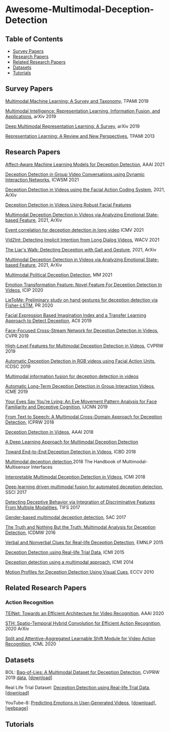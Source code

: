 # Awesome-Multimodal-Deception-Detection


## Table of Contents

* [Survey Papers](#survey-papers)
* [Research Papers](#research-papers)
* [Related Research Papers](#related-research-papers)  
* [Datasets](#datasets)  
* [Tutorials](#tutorials)

## Survey Papers

[Multimodal Machine Learning: A Survey and Taxonomy](https://arxiv.org/abs/1705.09406), TPAMI 2019

[Multimodal Intelligence: Representation Learning, Information Fusion, and Applications](https://arxiv.org/abs/1911.03977), arXiv 2019

[Deep Multimodal Representation Learning: A Survey](https://ieeexplore.ieee.org/abstract/document/8715409), arXiv 2019

[Representation Learning: A Review and New Perspectives](https://arxiv.org/abs/1206.5538), TPAMI 2013


## Research Papers
[Affect-Aware Machine Learning Models for Deception Detection](https://www.aaai.org/AAAI21Papers/UC-47.MathurL.pdf), AAAI 2021

[Deception Detection in Group Video Conversations using Dynamic Interaction Networks](https://cc.gatech.edu/~srijan/pubs/deceptionrank_kumar_icwsm21.pdf), ICWSM 2021

[Deception Detection in Videos using the Facial Action Coding System](https://arxiv.org/abs/2105.13659), 2021, ArXiv

[Deception Detection in Videos Using Robust Facial Features](https://link.springer.com/chapter/10.1007/978-3-030-63092-8_45)

[Multimodal Deception Detection in Videos via Analyzing Emotional State-based Feature](https://arxiv.org/abs/2104.08373), 2021, ArXiv

[Event correlation for deception detection in long video](https://www.spiedigitallibrary.org/conference-proceedings-of-spie/11605/116050E/Event-correlation-for-deception-detection-in-long-video/10.1117/12.2586819.short) ICMV 2021

[Vid2Int: Detecting Implicit Intention from Long Dialog Videos](https://openaccess.thecvf.com/content/WACV2021/papers/Xu_Vid2Int_Detecting_Implicit_Intention_From_Long_Dialog_Videos_WACV_2021_paper.pdf), WACV 2021

[The Liar's Walk: Detecting Deception with Gait and Gesture](https://arxiv.org/pdf/1912.06874.pdf), 2021, ArXiv

[Multimodal Deception Detection in Videos via Analyzing Emotional State-based Feature](https://arxiv.org/pdf/2104.08373.pdf), 2021, ArXiv

[Multimodal Political Deception Detection](https://ieeexplore.ieee.org/abstract/document/9310253/), MM 2021


[Emotion Transformation Feature: Novel Feature For Deception Detection In Videos](https://ieeexplore.ieee.org/abstract/document/9190846/), ICIP 2020

[LieToMe: Preliminary study on hand gestures for deception detection via Fisher-LSTM](https://www.sciencedirect.com/science/article/abs/pii/S0167865520303123), PR 2020


[Facial Expression Based Imagination Index and a Transfer Learning Approach to Detect Deception](http://www.chasseauxp.hoques.com/Publications/2019/2019-Mental-face-Hasan-etal-ACII.pdf), ACII 2019

[Face-Focused Cross-Stream Network for Deception Detection in Videos](https://openaccess.thecvf.com/content_CVPR_2019/html/Ding_Face-Focused_Cross-Stream_Network_for_Deception_Detection_in_Videos_CVPR_2019_paper.html), CVPR 2019

[High-Level Features for Multimodal Deception Detection in Videos](https://openaccess.thecvf.com/content_CVPRW_2019/papers/CFS/Rill-Garcia_High-Level_Features_for_Multimodal_Deception_Detection_in_Videos_CVPRW_2019_paper.pdf), CVPRW 2019

[Automatic Deception Detection in RGB videos using Facial Action Units](https://dl.acm.org/doi/abs/10.1145/3349801.3349806?casa_token=TMB1PMcnM6QAAAAA:hDBcTW7LdVp0dcFddaugSppeatnshIP8GzDEqrpjTD-ijfio3z_1MoJOaA2GlY80ZeAjbOz_dLHRAg), ICDSC 2019

[Multimodal information fusion for deception detection in videos](https://inaoe.repositorioinstitucional.mx/jspui/bitstream/1009/1966/1/RillGR.pdf)

[Automatic Long-Term Deception Detection in Group Interaction Videos](https://arxiv.org/pdf/1905.08617.pdf), ICME 2019

[Your Eyes Say You’re Lying: An Eye Movement Pattern Analysis for Face Familiarity and Deceptive Cognition](https://arxiv.org/pdf/1811.03401.pdf), IJCNN 2019



[From Text to Speech: A Multimodal Cross-Domain Approach for Deception Detection](https://www.google.com/books?hl=zh-CN&lr=&id=0gyCDwAAQBAJ&oi=fnd&pg=PA164&ots=EHAhzd0Fyk&sig=afw45LrPpXz-z2J_2B-5wXkODg0), ICPRW 2018

[Deception Detection in Videos](http://expertize-journal.org.ua/attachments/article/780/1712.04415.pdf), AAAI 2018

[A Deep Learning Approach for Multimodal Deception Detection](https://arxiv.org/pdf/1803.00344.pdf)

[Toward End-to-End Deception Detection in Videos](https://www.researchgate.net/profile/Hamid-Karimi-21/publication/330622486_Toward_End-to-End_Deception_Detection_in_Videos/links/5cf3d8e892851c4dd02272fe/Toward-End-to-End-Deception-Detection-in-Videos.pdf), ICBD 2018

[Multimodal deception detection](http://www-personal.umich.edu/~zmohamed/PDFs/Bookch13.pdf),2018 The Handbook of Multimodal-Multisensor Interfaces

[Interpretable Multimodal Deception Detection in Videos](http://www.cse.msu.edu/~karimiha/publications/DEV-ICMI-Doctral-Consortium2018.pdf), ICMI 2018





[Deep learning driven multimodal fusion for automated deception detection](https://mandargogate.github.io/papers/SSCI2017-Deep-Learning-Multimodal-Deception.pdf), SSCI 2017

[Detecting Deceptive Behavior via Integration of Discriminative Features From Multiple Modalities](https://www.wikidata.org/entity/Q56524974), TIFS 2017

[Gender-based multimodal deception detection](http://web.eecs.umich.edu/~mihalcea/papers/abouelenien17.acmsac.pdf), SAC 2017



[The Truth and Nothing But the Truth: Multimodal Analysis for Deception Detection](https://arxiv.org/pdf/1903.04484.pdf), ICDMW 2016

[Verbal and Nonverbal Clues for Real-life Deception Detection](http://aclweb.org/anthology/D15-1281), EMNLP 2015

[Deception Detection using Real-life Trial Data](http://web.eecs.umich.edu/~zmohamed/PDFs/Trial.ICMI.pdf), ICMI 2015


[Deception detection using a multimodal approach](http://web.eecs.umich.edu/~mihalcea/papers/abouelenien.icmi14.pdf), ICMI 2014


[Motion Profiles for Deception Detection Using Visual Cues](https://www.researchgate.net/profile/Judee_Burgoon/publication/221305092_Motion_Profiles_for_Deception_Detection_Using_Visual_Cues/links/53d659ff0cf220632f3d9a31.pdf), ECCV 2010


## Related Research Papers
### Action Recognition
[TEINet: Towards an Efficient Architecture for Video Recognition](https://arxiv.org/pdf/1911.09435.pdf), AAAI 2020

[STH: Spatio-Temporal Hybrid Convolution for Efficient Action Recognition](https://arxiv.org/pdf/2003.08042.pdf), 2020 ArXiv

[Split and Attentive-Aggregated Learnable Shift Module for Video Action Recognition](https://dl.acm.org/doi/abs/10.1145/3426826.3426836?casa_token=osYSvyWvYFgAAAAA:xTwl-phSC82_rbX6vztvAQSAiZOlH_4ZB30PYaMtusergdqOH9-oAZWd-VeiTeUlRSsGaB0z56ACJw), ICML 2020

## Datasets
BOL: [Bag-of-Lies: A Multimodal Dataset for Deception Detection](https://openaccess.thecvf.com/content_CVPRW_2019/papers/CV-COPS/Gupta_Bag-Of-Lies_A_Multimodal_Dataset_for_Deception_Detection_CVPRW_2019_paper.pdf), CVPRW 2019 [data](http://iab-rubric.org/resources/BagLies.html), [[download]](https://web.eecs.umich.edu/~mihalcea/downloads.html#multimodalDialogDeception)

Real Life Trial Dataset: [Deception Detection using Real-life Trial Data](http://web.eecs.umich.edu/~mihalcea/papers/perezrosas.icmi15.pdf), [[download]](https://web.eecs.umich.edu/~mihalcea/downloads.html#RealLifeDeception)

YouTube-8: [Predicting Emotions in User-Generated Videos](http://www.yugangjiang.info/publication/aaai14-emotions.pdf), [[download]](https://drive.google.com/folderview?id=0B5peJ1MHnIWGd3pFbzMyTG5BSGs&usp=sharing), [[webpage]](http://www.yugangjiang.info/research/VideoEmotions/index.html)


## Tutorials